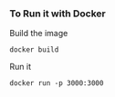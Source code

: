 ### To Run it with Docker

Build the image

```
docker build
```
Run it

```
docker run -p 3000:3000
```


